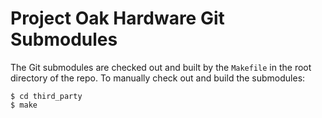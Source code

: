# Project Oak Hardware Git Submodules

The Git submodules are checked out and built by the `Makefile` in the root directory of the repo.
To manually check out and build the submodules:

```console
$ cd third_party
$ make
```
